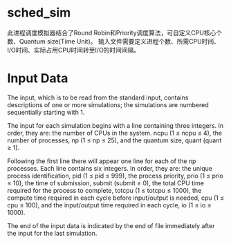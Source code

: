 # sched_sim

此进程调度模拟器结合了Round Robin和Priority调度算法，可自定义CPU核心个数、Quantum size(Time Unit)。
输入文件需要定义进程个数、所需CPU时间、I/O时间、实际占用CPU时间转至I/O的时间间隔。

# Input Data
The input, which is to be read from the standard input, contains descriptions of one or more simulations; the simulations are numbered sequentially starting with 1.

The input for each simulation begins with a line containing three integers. In order, they are:
the number of CPUs in the system. ncpu (1 ≤ ncpu ≤ 4),
the number of processes, np (1 ≤ np ≤ 25), and
the quantum size, quant (quant ≥ 1).

Following the first line there will appear one line for each of the np processes. Each line contains six integers. In order, they are:
the unique process identification, pid (1 ≤ pid ≤ 999),
the process priority, prio (1 ≤ prio ≤ 10),
the time of submission, submit (submit ≥ 0),
the total CPU time required for the process to complete, totcpu (1 ≤ totcpu ≤ 1000),
the compute time required in each cycle before input/output is needed, cpu (1 ≤ cpu ≤ 100), and
the input/output time required in each cycle, io (1 ≤ io ≤ 1000).

The end of the input data is indicated by the end of file immediately after the input for the last simulation.


